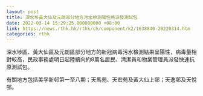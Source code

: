 ```yaml
---
layout: post
title: 深水埗黃大仙及元朗部分地方污水檢測陽性將派發測試包
date: 2022-03-14 15:29:25.000000000 +08:00
link: https://news.rthk.hk/rthk/ch/component/k2/1638840-20220314.htm
categories: rthk
---
```


深水埗區、黃大仙區及元朗區部分地方的新冠病毒污水檢測結果呈陽性，病毒量相對較高，民政事務處明日起陸續向約8萬名居民、清潔員和物業管理員派發快速抗原測試包。

有關地方包括美孚新邨第一至八期；天馬苑、天宏苑及黃大仙上邨；天逸邨及天悅邨。
